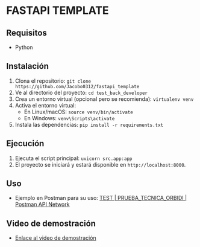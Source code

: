 # FASTAPI TEMPLATE

## Requisitos

- Python

## Instalación

1. Clona el repositorio: `git clone https://github.com/Jacobo0312/fastapi_template`
2. Ve al directorio del proyecto: `cd test_back_developer`
3. Crea un entorno virtual (opcional pero se recomienda): `virtualenv venv`
4. Activa el entorno virtual:
   - En Linux/macOS: `source venv/bin/activate`
   - En Windows: `venv\Scripts\activate`
5. Instala las dependencias: `pip install -r requirements.txt`

## Ejecución

1. Ejecuta el script principal: `uvicorn src.app:app`
2. El proyecto se iniciará y estará disponible en `http://localhost:8000`.

## Uso

- Ejemplo en Postman para su uso: [TEST | PRUEBA_TECNICA_ORBIDI | Postman API Network](https://www.postman.com/aerospace-candidate-76965640/workspace/prueba-tecnica-orbidi/collection/14497173-579a6eea-54e5-4ae8-b6c5-23c8bf371889)

## Video de demostración

- [Enlace al video de demostración](https://drive.google.com/file/d/1hrX_ZqjYlBlUgfgMgyx7xldwmsnayyn0/view)


